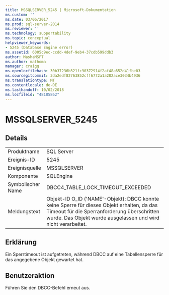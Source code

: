 ```yaml
---
title: MSSQLSERVER_5245 | Microsoft-Dokumentation
ms.custom: ''
ms.date: 03/06/2017
ms.prod: sql-server-2014
ms.reviewer: ''
ms.technology: supportability
ms.topic: conceptual
helpviewer_keywords:
- 5245 (Database Engine error)
ms.assetid: 6005c9ec-ccdd-4def-9eb4-37cdb599ddb3
author: MashaMSFT
ms.author: mathoma
manager: craigg
ms.openlocfilehash: 30b37236b321fc90372914f2af48a652d41fbe03
ms.sourcegitcommit: 3da2edf82763852cff6772a1a282ace3034b4936
ms.translationtype: MT
ms.contentlocale: de-DE
ms.lasthandoff: 10/02/2018
ms.locfileid: "48185862"
---
```

# <a name="mssqlserver5245"></a>MSSQLSERVER_5245
    
## <a name="details"></a>Details  
  
|||  
|-|-|  
|Produktname|SQL Server|  
|Ereignis-ID|5245|  
|Ereignisquelle|MSSQLSERVER|  
|Komponente|SQLEngine|  
|Symbolischer Name|DBCC4_TABLE_LOCK_TIMEOUT_EXCEEDED|  
|Meldungstext|Objekt-ID O_ID ('NAME'-Objekt): DBCC konnte keine Sperre für dieses Objekt erhalten, da das Timeout für die Sperranforderung überschritten wurde. Das Objekt wurde ausgelassen und wird nicht verarbeitet.|  
  
## <a name="explanation"></a>Erklärung  
 Ein Sperrtimeout ist aufgetreten, während DBCC auf eine Tabellensperre für das angegebene Objekt gewartet hat.  
  
## <a name="user-action"></a>Benutzeraktion  
 Führen Sie den DBCC-Befehl erneut aus.  
  
  
